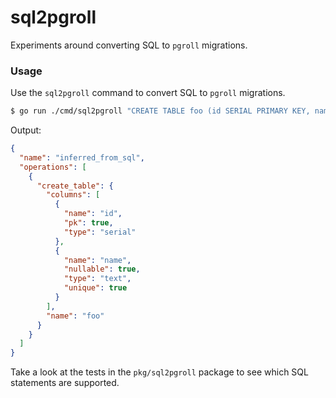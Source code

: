 # sql2pgroll

Experiments around converting SQL to `pgroll` migrations.

### Usage

Use the `sql2pgroll` command to convert SQL to `pgroll` migrations.

```bash
$ go run ./cmd/sql2pgroll "CREATE TABLE foo (id SERIAL PRIMARY KEY, name TEXT UNIQUE);"
```

Output:

```json
{
  "name": "inferred_from_sql",
  "operations": [
    {
      "create_table": {
        "columns": [
          {
            "name": "id",
            "pk": true,
            "type": "serial"
          },
          {
            "name": "name",
            "nullable": true,
            "type": "text",
            "unique": true
          }
        ],
        "name": "foo"
      }
    }
  ]
}
```

Take a look at the tests in the `pkg/sql2pgroll` package to see which SQL statements are supported.
